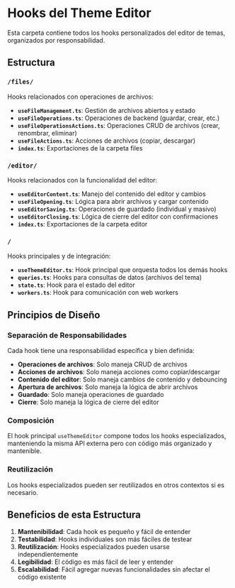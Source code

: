 # Hooks del Theme Editor

Esta carpeta contiene todos los hooks personalizados del editor de temas, organizados por responsabilidad.

## Estructura

### `/files/`

Hooks relacionados con operaciones de archivos:

- **`useFileManagement.ts`**: Gestión de archivos abiertos y estado
- **`useFileOperations.ts`**: Operaciones de backend (guardar, crear, etc.)
- **`useFileOperationsActions.ts`**: Operaciones CRUD de archivos (crear, renombrar, eliminar)
- **`useFileActions.ts`**: Acciones de archivos (copiar, descargar)
- **`index.ts`**: Exportaciones de la carpeta files

### `/editor/`

Hooks relacionados con la funcionalidad del editor:

- **`useEditorContent.ts`**: Manejo del contenido del editor y cambios
- **`useFileOpening.ts`**: Lógica para abrir archivos y cargar contenido
- **`useEditorSaving.ts`**: Operaciones de guardado (individual y masivo)
- **`useEditorClosing.ts`**: Lógica de cierre del editor con confirmaciones
- **`index.ts`**: Exportaciones de la carpeta editor

### `/`

Hooks principales y de integración:

- **`useThemeEditor.ts`**: Hook principal que orquesta todos los demás hooks
- **`queries.ts`**: Hooks para consultas de datos (archivos del tema)
- **`state.ts`**: Hook para el estado del editor
- **`workers.ts`**: Hook para comunicación con web workers

## Principios de Diseño

### Separación de Responsabilidades

Cada hook tiene una responsabilidad específica y bien definida:

- **Operaciones de archivos**: Solo maneja CRUD de archivos
- **Acciones de archivos**: Solo maneja acciones como copiar/descargar
- **Contenido del editor**: Solo maneja cambios de contenido y debouncing
- **Apertura de archivos**: Solo maneja la lógica de abrir archivos
- **Guardado**: Solo maneja operaciones de guardado
- **Cierre**: Solo maneja la lógica de cierre del editor

### Composición

El hook principal `useThemeEditor` compone todos los hooks especializados, manteniendo la misma API externa pero con código más organizado y mantenible.

### Reutilización

Los hooks especializados pueden ser reutilizados en otros contextos si es necesario.

## Beneficios de esta Estructura

1. **Mantenibilidad**: Cada hook es pequeño y fácil de entender
2. **Testabilidad**: Hooks individuales son más fáciles de testear
3. **Reutilización**: Hooks especializados pueden usarse independientemente
4. **Legibilidad**: El código es más fácil de leer y entender
5. **Escalabilidad**: Fácil agregar nuevas funcionalidades sin afectar el código existente
